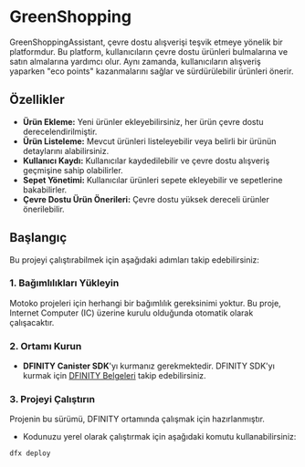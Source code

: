 # GreenShopping

GreenShoppingAssistant, çevre dostu alışverişi teşvik etmeye yönelik bir platformdur. Bu platform, kullanıcıların çevre dostu ürünleri bulmalarına ve satın almalarına yardımcı olur. Aynı zamanda, kullanıcıların alışveriş yaparken "eco points" kazanmalarını sağlar ve sürdürülebilir ürünleri önerir.

## Özellikler

- **Ürün Ekleme:** Yeni ürünler ekleyebilirsiniz, her ürün çevre dostu derecelendirilmiştir.
- **Ürün Listeleme:** Mevcut ürünleri listeleyebilir veya belirli bir ürünün detaylarını alabilirsiniz.
- **Kullanıcı Kaydı:** Kullanıcılar kaydedilebilir ve çevre dostu alışveriş geçmişine sahip olabilirler.
- **Sepet Yönetimi:** Kullanıcılar ürünleri sepete ekleyebilir ve sepetlerine bakabilirler.
- **Çevre Dostu Ürün Önerileri:** Çevre dostu yüksek dereceli ürünler önerilebilir.

## Başlangıç

Bu projeyi çalıştırabilmek için aşağıdaki adımları takip edebilirsiniz:

### 1. Bağımlılıkları Yükleyin

Motoko projeleri için herhangi bir bağımlılık gereksinimi yoktur. Bu proje, Internet Computer (IC) üzerine kurulu olduğunda otomatik olarak çalışacaktır.

### 2. Ortamı Kurun

- **DFINITY Canister SDK**'yı kurmanız gerekmektedir. DFINITY SDK'yı kurmak için [DFINITY Belgeleri](https://internetcomputer.org/docs/current/developer-docs/intro) takip edebilirsiniz.

### 3. Projeyi Çalıştırın

Projenin bu sürümü, DFINITY ortamında çalışmak için hazırlanmıştır. 

- Kodunuzu yerel olarak çalıştırmak için aşağıdaki komutu kullanabilirsiniz:

```bash
dfx deploy
